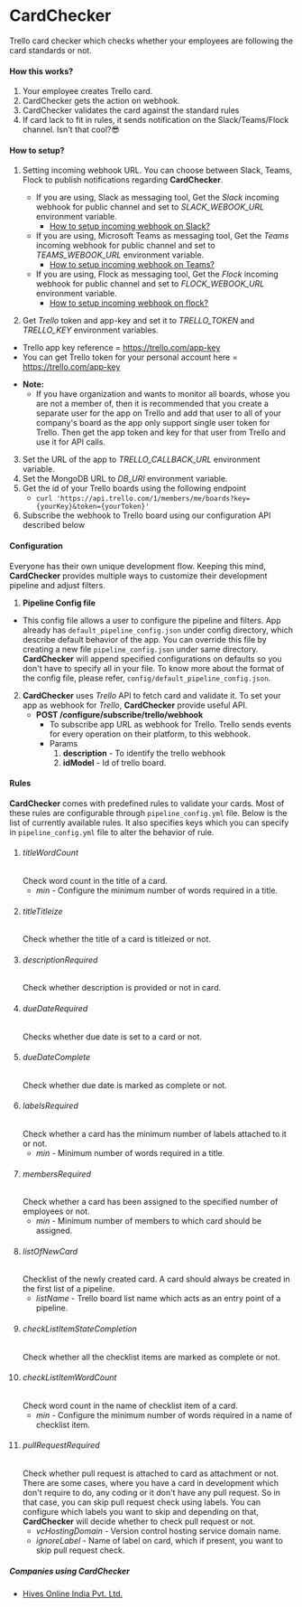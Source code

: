 # CardChecker
Trello card checker which checks whether your employees are following the card standards or not.

#### How this works?
1. Your employee creates Trello card.
2. CardChecker gets the action on webhook.
3. CardChecker validates the card against the standard rules
4. If card lack to fit in rules, it sends notification on the Slack/Teams/Flock channel. Isn't that cool?😎

#### How to setup?
1. Setting incoming webhook URL. You can choose between Slack, Teams, Flock to publish notifications regarding **CardChecker**.

    - If you are using, Slack as messaging tool, Get the *Slack* incoming webhook for public channel and set to *SLACK_WEBOOK_URL* environment variable.
        - [How to setup incoming webhook on Slack?](https://api.slack.com/incoming-webhooks)
    - If you are using, Microsoft Teams as messaging tool, Get the *Teams* incoming webhook for public channel and set to *TEAMS_WEBOOK_URL* environment variable.
        - [How to setup incoming webhook on Teams?](https://docs.microsoft.com/en-us/microsoftteams/platform/concepts/connectors/connectors-using#setting-up-a-custom-incoming-webhook)
    - If you are using, Flock as messaging tool, Get the *Flock* incoming webhook for public channel and set to *FLOCK_WEBOOK_URL* environment variable.
        - [How to setup incoming webhook on flock?](https://docs.flock.com/display/flockos/Create+An+Incoming+Webhook)
2. Get *Trello* token and app-key and set it to *TRELLO_TOKEN* and *TRELLO_KEY* environment variables.
  - Trello app key reference = https://trello.com/app-key
  - You can get Trello token for your personal account here = https://trello.com/app-key
  * **Note:**
    *  If you have organization and wants to monitor all boards, whose you are not a member of, then it is recommended that you create a separate user for the app on Trello and add that user to all of your company's board as the app only support single user token for Trello. Then get the app token and key for that user from Trello and use it for API calls.
3. Set the URL of the app to *TRELLO_CALLBACK_URL* environment variable.
4. Set the MongoDB URL to *DB_URI* environment variable.
5. Get the id of your Trello boards using the following endpoint
    - `curl 'https://api.trello.com/1/members/me/boards?key={yourKey}&token={yourToken}'`
6. Subscribe the webhook to Trello board using our configuration API described below

#### Configuration
Everyone has their own unique development flow. Keeping this mind, **CardChecker** provides multiple ways to customize their development pipeline and adjust filters.

1. **Pipeline Config file**
  - This config file allows a user to configure the pipeline and filters. App already has `default_pipeline_config.json` under config directory, which describe default behavior of the app. You can override this file by creating a new file `pipeline_config.json` under same directory. **CardChecker** will append specified configurations on defaults so you don't have to specify all in your file. To know more about the format of the config file, please refer, `config/default_pipeline_config.json`.

2. **CardChecker** uses *Trello* API to fetch card and validate it. To set your app as webhook for *Trello*, **CardChecker** provide useful API.
    -   **POST /configure/subscribe/trello/webhook**
        - To subscribe app URL as webhook for Trello. Trello sends events for every operation on their platform, to this webhook.
        - Params
            1. **description** - To identify the trello webhook
            2. **idModel** - Id of trello board.

#### Rules
**CardChecker** comes with predefined rules to validate your cards. Most of these rules are configurable through `pipeline_config.yml` file. Below is the list of currently available rules. It also specifies keys which you can specify in `pipeline_config.yml` file to alter the behavior of rule.
1. ###### titleWordCount
    Check word count in the title of a card.
    - *min* - Configure the minimum number of words required in a title.
2. ###### titleTitleize
    Check whether the title of a card is titleized or not.
3. ###### descriptionRequired
    Check whether description is provided or not in card.
4. ###### dueDateRequired
    Checks whether due date is set to a card or not.
5. ###### dueDateComplete
    Check whether due date is marked as complete or not.
6. ###### labelsRequired
    Check whether a card has the minimum number of labels attached to it or not.
    - *min* - Minimum number of words required in a title.
7. ###### membersRequired
    Check whether a card has been assigned to the specified number of employees or not.
    - *min* - Minimum number of members to which card should be assigned.
8. ###### listOfNewCard
    Checklist of the newly created card. A card should always be created in the first list of a pipeline.
    - *listName* - Trello board list name which acts as an entry point of a pipeline.
9. ###### checkListItemStateCompletion
    Check whether all the checklist items are marked as complete or not.
10. ###### checkListItemWordCount
    Check word count in the name of checklist item of a card.
    - *min* - Configure the minimum number of words required in a name of checklist item.
11. ###### pullRequestRequired
    Check whether pull request is attached to card as attachment or not. There are some cases, where you have a card in development which don't require to do, any coding or it don't have any pull request. So in that case, you can skip pull request check using labels. You can configure which labels you want to skip and depending on that, **CardChecker** will decide whether to check pull request or not.
    - *vcHostingDomain* - Version control hosting service domain name.
    - *ignoreLabel* - Name of label on card, which if present, you want to skip pull request check.
##### Companies using **CardChecker**
- [Hives Online India Pvt. Ltd.](https://www.hiveslab.com/)
